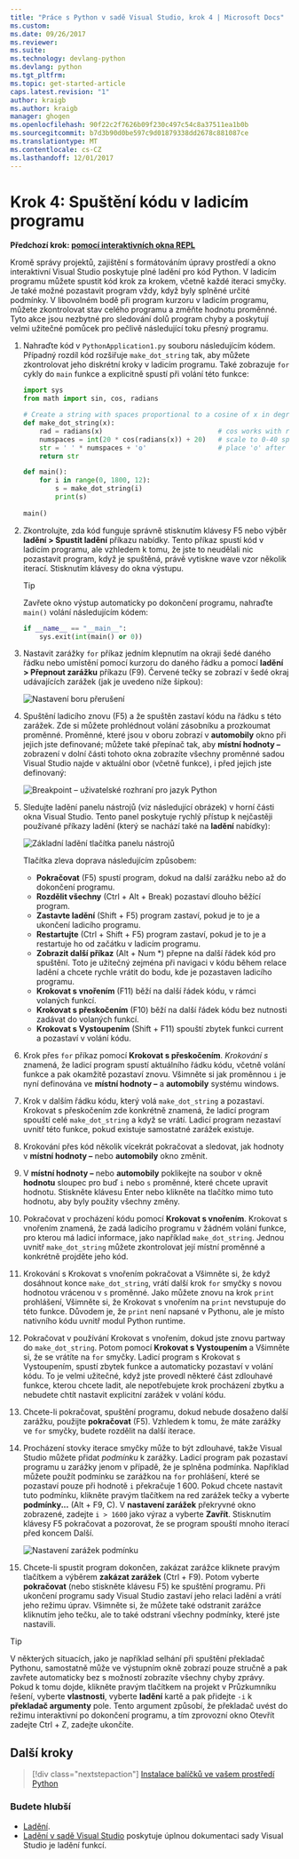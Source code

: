 ```yaml
---
title: "Práce s Python v sadě Visual Studio, krok 4 | Microsoft Docs"
ms.custom: 
ms.date: 09/26/2017
ms.reviewer: 
ms.suite: 
ms.technology: devlang-python
ms.devlang: python
ms.tgt_pltfrm: 
ms.topic: get-started-article
caps.latest.revision: "1"
author: kraigb
ms.author: kraigb
manager: ghogen
ms.openlocfilehash: 90f22c2f7626b09f230c497c54c8a37511ea1b0b
ms.sourcegitcommit: b7d3b90d0be597c9d01879338dd2678c881087ce
ms.translationtype: MT
ms.contentlocale: cs-CZ
ms.lasthandoff: 12/01/2017
---
```

# <a name="step-4-running-code-in-the-debugger"></a>Krok 4: Spuštění kódu v ladicím programu

**Předchozí krok: [pomocí interaktivních okna REPL](vs-tutorial-01-03.md)**

Kromě správy projektů, zajištění s formátováním úpravy prostředí a okno interaktivní Visual Studio poskytuje plné ladění pro kód Python. V ladicím programu můžete spustit kód krok za krokem, včetně každé iteraci smyčky. Je také možné pozastavit program vždy, když byly splněné určité podmínky. V libovolném bodě při program kurzoru v ladicím programu, můžete zkontrolovat stav celého programu a změňte hodnotu proměnné. Tyto akce jsou nezbytné pro sledování dolů program chyby a poskytují velmi užitečné pomůcek pro pečlivě následující toku přesný programu.

1. Nahraďte kód v `PythonApplication1.py` souboru následujícím kódem. Případný rozdíl kód rozšiřuje `make_dot_string` tak, aby můžete zkontrolovat jeho diskrétní kroky v ladicím programu. Také zobrazuje `for` cykly do `main` funkce a explicitně spustí při volání této funkce:

    ```python  
    import sys  
    from math import sin, cos, radians    
    
    # Create a string with spaces proportional to a cosine of x in degrees
    def make_dot_string(x):
        rad = radians(x)                             # cos works with radians
        numspaces = int(20 * cos(radians(x)) + 20)   # scale to 0-40 spaces
        str = ' ' * numspaces + 'o'                  # place 'o' after the spaces
        return str
    
    def main():  
        for i in range(0, 1800, 12):
            s = make_dot_string(i)  
            print(s)  
            
    main()
    ```  

1. Zkontrolujte, zda kód funguje správně stisknutím klávesy F5 nebo výběr **ladění > Spustit ladění** příkazu nabídky. Tento příkaz spustí kód v ladicím programu, ale vzhledem k tomu, že jste to neudělali nic pozastavit program, když je spuštěná, právě vytiskne wave vzor několik iterací. Stisknutím klávesy do okna výstupu.

    > [!Tip]
    > Zavřete okno výstup automaticky po dokončení programu, nahraďte `main()` volání následujícím kódem:
    >
    > ```python    
    > if __name__ == "__main__":  
    >     sys.exit(int(main() or 0))      
    > ```    

1. Nastavit zarážky `for` příkaz jedním klepnutím na okraji šedé daného řádku nebo umístění pomocí kurzoru do daného řádku a pomocí **ladění > Přepnout zarážku** příkazu (F9). Červené tečky se zobrazí v šedé okraj udávajících zarážek (jak je uvedeno níže šipkou):

    ![Nastavení boru přerušení](media/vs-getting-started-python-18-debugging1.png)

1. Spuštění ladicího znovu (F5) a že spuštěn zastaví kódu na řádku s této zarážek. Zde si můžete prohlédnout volání zásobníku a prozkoumat proměnné. Proměnné, které jsou v oboru zobrazí v **automobily** okno při jejich jste definované; můžete také přepínač tak, aby **místní hodnoty –** zobrazení v dolní části tohoto okna zobrazíte všechny proměnné sadou Visual Studio najde v aktuální obor (včetně funkce), i před jejich jste definovaný:

    ![Breakpoint – uživatelské rozhraní pro jazyk Python](media/vs-getting-started-python-19-debugging2b.png)

1. Sledujte ladění panelu nástrojů (viz následující obrázek) v horní části okna Visual Studio. Tento panel poskytuje rychlý přístup k nejčastěji používané příkazy ladění (který se nachází také na **ladění** nabídky):

    ![Základní ladění tlačítka panelu nástrojů](media/vs-getting-started-python-20-debugging3.png)

    Tlačítka zleva doprava následujícím způsobem:
    - **Pokračovat** (F5) spustí program, dokud na další zarážku nebo až do dokončení programu.
    - **Rozdělit všechny** (Ctrl + Alt + Break) pozastaví dlouho běžící program.
    - **Zastavte ladění** (Shift + F5) program zastaví, pokud je to je a ukončení ladicího programu.
    - **Restartujte** (Ctrl + Shift + F5) program zastaví, pokud je to je a restartuje ho od začátku v ladicím programu.
    - **Zobrazit další příkaz** (Alt + Num *) přepne na další řádek kód pro spuštění. Toto je užitečný zejména při navigaci v kódu během relace ladění a chcete rychle vrátit do bodu, kde je pozastaven ladicího programu.
    - **Krokovat s vnořením** (F11) běží na další řádek kódu, v rámci volaných funkcí.
    - **Krokovat s přeskočením** (F10) běží na další řádek kódu bez nutnosti zadávat do volaných funkcí.
    - **Krokovat s Vystoupením** (Shift + F11) spouští zbytek funkci current a pozastaví v volání kódu.

1. Krok přes `for` příkaz pomocí **Krokovat s přeskočením**. *Krokování s* znamená, že ladicí program spustí aktuálního řádku kódu, včetně volání funkce a pak okamžitě pozastaví znovu. Všimněte si jak proměnnou `i` je nyní definována ve **místní hodnoty –** a **automobily** systému windows.
 
1. Krok v dalším řádku kódu, který volá `make_dot_string` a pozastaví. Krokovat s přeskočením zde konkrétně znamená, že ladicí program spouští celé `make_dot_string` a když se vrátí. Ladicí program nezastaví uvnitř této funkce, pokud existuje samostatné zarážek existuje.

1. Krokování přes kód několik vícekrát pokračovat a sledovat, jak hodnoty v **místní hodnoty –** nebo **automobily** okno změnit.

1. V **místní hodnoty –** nebo **automobily** poklikejte na soubor v okně **hodnotu** sloupec pro buď `i` nebo `s` proměnné, které chcete upravit hodnotu. Stiskněte klávesu Enter nebo klikněte na tlačítko mimo tuto hodnotu, aby byly použity všechny změny.

1. Pokračovat v procházení kódu pomocí **Krokovat s vnořením**. Krokovat s vnořením znamená, že zadá ladicího programu v žádném volání funkce, pro kterou má ladicí informace, jako například `make_dot_string`. Jednou uvnitř `make_dot_string` můžete zkontrolovat její místní proměnné a konkrétně projděte jeho kód.
 
1. Krokování s Krokovat s vnořením pokračovat a Všimněte si, že když dosáhnout konce `make_dot_string`, vrátí další krok `for` smyčky s novou hodnotou vrácenou v `s` proměnné. Jako můžete znovu na krok `print` prohlášení, Všimněte si, že Krokovat s vnořením na `print` nevstupuje do této funkce. Důvodem je, že `print` není napsané v Pythonu, ale je místo nativního kódu uvnitř modul Python runtime.

1. Pokračovat v používání Krokovat s vnořením, dokud jste znovu partway do `make_dot_string`. Potom pomocí **Krokovat s Vystoupením** a Všimněte si, že se vrátíte na `for` smyčky. Ladicí program s Krokovat s Vystoupením, spustí zbytek funkce a automaticky pozastaví v volání kódu. To je velmi užitečné, když jste provedl některé část zdlouhavé funkce, kterou chcete ladit, ale nepotřebujete krok procházení zbytku a nebudete chtít nastavit explicitní zarážek v volání kódu.

1. Chcete-li pokračovat, spuštění programu, dokud nebude dosaženo další zarážku, použijte **pokračovat** (F5). Vzhledem k tomu, že máte zarážky ve `for` smyčky, budete rozdělit na další iterace.

1. Procházení stovky iterace smyčky může to být zdlouhavé, takže Visual Studio můžete přidat *podmínku* k zarážky. Ladicí program pak pozastaví programu u zarážky jenom v případě, že je splněna podmínka. Například můžete použít podmínku se zarážkou na `for` prohlášení, které se pozastaví pouze při hodnotě `i` překračuje 1 600. Pokud chcete nastavit tuto podmínku, klikněte pravým tlačítkem na red zarážek tečky a vyberte **podmínky...** (Alt + F9, C). V **nastavení zarážek** překryvné okno zobrazené, zadejte `i > 1600` jako výraz a vyberte **Zavřít**. Stisknutím klávesy F5 pokračovat a pozorovat, že se program spouští mnoho iterací před koncem Další. 

    ![Nastavení zarážek podmínku](media/vs-getting-started-python-21-debugging4.png)

1. Chcete-li spustit program dokončen, zakázat zarážce kliknete pravým tlačítkem a výběrem **zakázat zarážek** (Ctrl + F9). Potom vyberte **pokračovat** (nebo stiskněte klávesu F5) ke spuštění programu. Při ukončení programu sady Visual Studio zastaví jeho relaci ladění a vrátí jeho režimu úprav. Všimněte si, že můžete také odstranit zarážce kliknutím jeho tečku, ale to také odstraní všechny podmínky, které jste nastavili.

> [!Tip]    
> V některých situacích, jako je například selhání při spuštění překladač Pythonu, samostatně může ve výstupním okně zobrazí pouze stručně a pak zavřete automaticky bez s možností zobrazíte všechny chyby zprávy. Pokud k tomu dojde, klikněte pravým tlačítkem na projekt v Průzkumníku řešení, vyberte **vlastnosti**, vyberte **ladění** kartě a pak přidejte `-i` k **překladač argumenty** pole. Tento argument způsobí, že překladač uvést do režimu interaktivní po dokončení programu, a tím zprovozní okno Otevřít zadejte Ctrl + Z, zadejte ukončíte.

## <a name="next-steps"></a>Další kroky

> [!div class="nextstepaction"]
> [Instalace balíčků ve vašem prostředí Python](vs-tutorial-01-05.md)

### <a name="going-deeper"></a>Budete hlubší
- [Ladění](debugging.md).
- [Ladění v sadě Visual Studio](../debugger/debugging-in-visual-studio.md) poskytuje úplnou dokumentaci sady Visual Studio je ladění funkcí.
